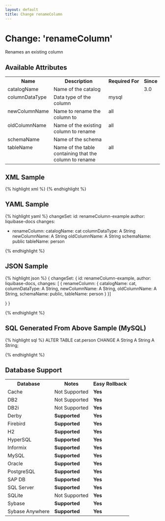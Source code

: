 ```yaml
---
layout: default
title: Change renameColumn
---
```


<!-- ====================================================== -->
<!-- GENERATED BY ChangeDocGenerator DO NOT MODIFY MANUALLY -->
<!-- ====================================================== -->

# Change: 'renameColumn'

Renames an existing column

## Available Attributes ##

<table>
<tr><th>Name</th><th>Description</th><th>Required&nbsp;For</th><th>Since</th></tr>
<tr><td style='vertical-align: top'>catalogName</td><td>Name of the catalog</td><td style='vertical-align: top'></td><td style='vertical-align: top'>3.0</td></tr>
<tr><td style='vertical-align: top'>columnDataType</td><td>Data type of the column</td><td style='vertical-align: top'>mysql</td><td style='vertical-align: top'></td></tr>
<tr><td style='vertical-align: top'>newColumnName</td><td>Name to rename the column to</td><td style='vertical-align: top'>all</td><td style='vertical-align: top'></td></tr>
<tr><td style='vertical-align: top'>oldColumnName</td><td>Name of the existing column to rename</td><td style='vertical-align: top'>all</td><td style='vertical-align: top'></td></tr>
<tr><td style='vertical-align: top'>schemaName</td><td>Name of the schema</td><td style='vertical-align: top'></td><td style='vertical-align: top'></td></tr>
<tr><td style='vertical-align: top'>tableName</td><td>Name of the table containing that the column to rename</td><td style='vertical-align: top'>all</td><td style='vertical-align: top'></td></tr>
</table>

## XML Sample ##

{% highlight xml %}
<changeSet author="liquibase-docs" id="renameColumn-example">
    <renameColumn catalogName="cat"
            columnDataType="A String"
            newColumnName="A String"
            oldColumnName="A String"
            schemaName="public"
            tableName="person"/>
</changeSet>
{% endhighlight %}

## YAML Sample ##

{% highlight yaml %}
changeSet:
  id: renameColumn-example
  author: liquibase-docs
  changes:
  - renameColumn:
      catalogName: cat
      columnDataType: A String
      newColumnName: A String
      oldColumnName: A String
      schemaName: public
      tableName: person

{% endhighlight %}

## JSON Sample ##

{% highlight json %}
{
  changeSet: {
    id: renameColumn-example,
    author: liquibase-docs,
    changes: [
      {
        renameColumn: {
          catalogName: cat,
          columnDataType: A String,
          newColumnName: A String,
          oldColumnName: A String,
          schemaName: public,
          tableName: person
        }
      }]
    
  }
}

{% endhighlight %}

## SQL Generated From Above Sample (MySQL)

{% highlight sql %}
ALTER TABLE cat.person CHANGE A String A String A String;


{% endhighlight %}

## Database Support

<table style='border:1;'>
<tr><th>Database</th><th>Notes</th><th>Easy Rollback</th></tr>
<tr><td>Cache</td><td>Not Supported</td><td><b>Yes</b></td></tr>
<tr><td>DB2</td><td>Not Supported</td><td><b>Yes</b></td></tr>
<tr><td>DB2i</td><td>Not Supported</td><td><b>Yes</b></td></tr>
<tr><td>Derby</td><td><b>Supported</b></td><td><b>Yes</b></td></tr>
<tr><td>Firebird</td><td><b>Supported</b></td><td><b>Yes</b></td></tr>
<tr><td>H2</td><td><b>Supported</b></td><td><b>Yes</b></td></tr>
<tr><td>HyperSQL</td><td><b>Supported</b></td><td><b>Yes</b></td></tr>
<tr><td>Informix</td><td><b>Supported</b></td><td><b>Yes</b></td></tr>
<tr><td>MySQL</td><td><b>Supported</b></td><td><b>Yes</b></td></tr>
<tr><td>Oracle</td><td><b>Supported</b></td><td><b>Yes</b></td></tr>
<tr><td>PostgreSQL</td><td><b>Supported</b></td><td><b>Yes</b></td></tr>
<tr><td>SAP DB</td><td><b>Supported</b></td><td><b>Yes</b></td></tr>
<tr><td>SQL Server</td><td><b>Supported</b></td><td><b>Yes</b></td></tr>
<tr><td>SQLite</td><td>Not Supported</td><td><b>Yes</b></td></tr>
<tr><td>Sybase</td><td><b>Supported</b></td><td><b>Yes</b></td></tr>
<tr><td>Sybase Anywhere</td><td><b>Supported</b></td><td><b>Yes</b></td></tr>
</table>
